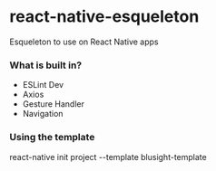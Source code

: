# react-native-esqueleton
Esqueleton to use on React Native apps

### What is built in?

* ESLint Dev
* Axios
* Gesture Handler
* Navigation

### Using the template

react-native init project --template  blusight-template
